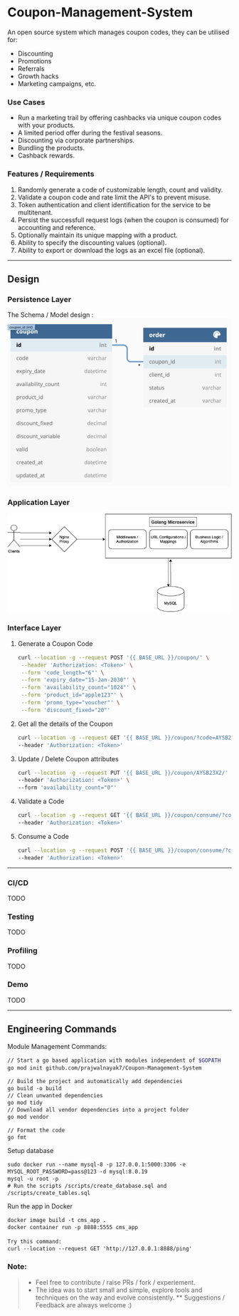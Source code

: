 # Coupon-Management-System

An open source system which manages coupon codes, they can be utilised for:

- Discounting
- Promotions
- Referrals
- Growth hacks
- Marketing campaigns, etc.

### Use Cases

- Run a marketing trail by offering cashbacks via unique coupon codes with your products.
- A limited period offer during the festival seasons.
- Discounting via corporate partnerships.
- Bundling the products.
- Cashback rewards.

### Features / Requirements

1. Randomly generate a code of customizable length, count and validity.
2. Validate a coupon code and rate limit the API's to prevent misuse.
3. Token authentication and client identification for the service to be multitenant.
4. Persist the successfull request logs (when the coupon is consumed) for accounting and reference.
5. Optionally maintain its unique mapping with a product.
6. Ability to specify the discounting values (optional).
7. Ability to export or download the logs as an excel file (optional).

___
## Design

### Persistence Layer

The Schema / Model design :
![Schema Design](./res/SchemaDesign.png)
<!-- <iframe width="560" height="315" src='https://dbdiagram.io/embed/5fd2e1e79a6c525a03baa5fa'> </iframe> -->

### Application Layer

![System Design](./res/SystemDesign.png)

### Interface Layer
1. Generate a Coupon Code
   ```sh
   curl --location -g --request POST '{{ BASE_URL }}/coupon/' \
    --header 'Authorization: <Token>' \
    --form 'code_length="6"' \
    --form 'expiry_date="15-Jan-2030"' \
    --form 'availability_count="1024"' \
    --form 'product_id="apple123"' \
    --form 'promo_type="voucher"' \
    --form 'discount_fixed="20"'
    ```
2. Get all the details of the Coupon
    ```sh
    curl --location -g --request GET '{{ BASE_URL }}/coupon/?code=AYSB23X2' \
    --header 'Authorization: <Token>'
    ```
3. Update / Delete Coupon attributes
    ```sh
    curl --location -g --request PUT '{{ BASE_URL }}/coupon/AYSB23X2/' \
    --header 'Authorization: <Token>' \
    --form 'availability_count="0"'
    ```
4. Validate a Code
    ```sh
    curl --location -g --request GET '{{ BASE_URL }}/coupon/consume/?code=AYSB23X2&product_id=apple123' \
    --header 'Authorization: <Token>'
    ```
5. Consume a Code
    ```sh
    curl --location -g --request POST '{{ BASE_URL }}/coupon/consume/?code=AYSB23X2' \
    --header 'Authorization: <Token>'
    ```


___
### CI/CD
TODO
### Testing
TODO
### Profiling
TODO
### Demo
TODO
___
## Engineering Commands

Module Management Commands:

```sh
// Start a go based application with modules independent of $GOPATH
go mod init github.com/prajwalnayak7/Coupon-Management-System
```
```
// Build the project and automatically add dependencies
go build -o build
// Clean unwanted dependencies
go mod tidy
// Download all vendor dependencies into a project folder
go mod vendor
```

```
// Format the code
go fmt
```

Setup database
```
sudo docker run --name mysql-8 -p 127.0.0.1:5000:3306 -e MYSQL_ROOT_PASSWORD=pass@123 -d mysql:8.0.19
mysql -u root -p
# Run the scripts /scripts/create_database.sql and /scripts/create_tables.sql
```

Run the app in Docker
```
docker image build -t cms_app .
docker container run -p 8888:5555 cms_app

Try this command: 
curl --location --request GET 'http://127.0.0.1:8888/ping'
```

### Note:
> * Feel free to contribute / raise PRs / fork / experiement.
> * The idea was to start small and simple, explore tools and techniques on the way and evolve consistently.
> ** Suggestions / Feedback are always welcome :) 

